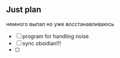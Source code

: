 ## Just plan
немного выпал но уже восстанавливаюсь
- [ ] program for handling noise
- [ ] sync obsidian!!!
- [ ]
